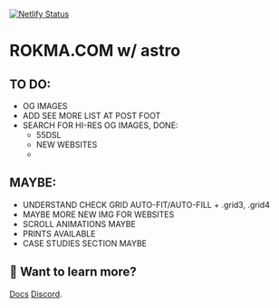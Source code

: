 [![Netlify Status](https://api.netlify.com/api/v1/badges/3df602d2-8b9d-475f-9fe7-1f07ad1081cb/deploy-status)](https://app.netlify.com/sites/rokastro/deploys)

# ROKMA.COM w/ astro

## TO DO:

- OG IMAGES
- ADD SEE MORE LIST AT POST FOOT
- SEARCH FOR HI-RES OG IMAGES, DONE:
  - 55DSL
  - NEW WEBSITES
  -

## MAYBE:

- UNDERSTAND CHECK GRID AUTO-FIT/AUTO-FILL + .grid3, .grid4
- MAYBE MORE NEW IMG FOR WEBSITES
- SCROLL ANIMATIONS MAYBE
- PRINTS AVAILABLE
- CASE STUDIES SECTION MAYBE

## 👀 Want to learn more?

[Docs](https://docs.astro.build)
[Discord](https://astro.build/chat).
